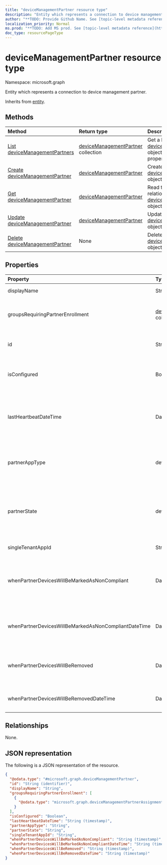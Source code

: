 ```yaml
---
title: "deviceManagementPartner resource type"
description: "Entity which represents a connection to device management partner."
author: "**TODO: Provide Github Name. See [topic-level metadata reference](https://msgo.azurewebsites.net/add/document/guidelines/metadata.html#topic-level-metadata)**"
localization_priority: Normal
ms.prod: "**TODO: Add MS prod. See [topic-level metadata reference](https://msgo.azurewebsites.net/add/document/guidelines/metadata.html#topic-level-metadata)**"
doc_type: resourcePageType
---
```


# deviceManagementPartner resource type

Namespace: microsoft.graph



Entity which represents a connection to device management partner.


Inherits from [entity](../resources/entity.md).

## Methods
|Method|Return type|Description|
|:---|:---|:---|
|[List deviceManagementPartners](../api/devicemanagementpartner-list.md)|[deviceManagementPartner](../resources/devicemanagementpartner.md) collection|Get a list of the [deviceManagementPartner](../resources/devicemanagementpartner.md) objects and their properties.|
|[Create deviceManagementPartner](../api/devicemanagementpartner-create.md)|[deviceManagementPartner](../resources/devicemanagementpartner.md)|Create a new [deviceManagementPartner](../resources/devicemanagementpartner.md) object.|
|[Get deviceManagementPartner](../api/devicemanagementpartner-get.md)|[deviceManagementPartner](../resources/devicemanagementpartner.md)|Read the properties and relationships of a [deviceManagementPartner](../resources/devicemanagementpartner.md) object.|
|[Update deviceManagementPartner](../api/devicemanagementpartner-update.md)|[deviceManagementPartner](../resources/devicemanagementpartner.md)|Update the properties of a [deviceManagementPartner](../resources/devicemanagementpartner.md) object.|
|[Delete deviceManagementPartner](../api/devicemanagementpartner-delete.md)|None|Deletes a [deviceManagementPartner](../resources/devicemanagementpartner.md) object.|

## Properties
|Property|Type|Description|
|:---|:---|:---|
|displayName|String|Partner display name|
|groupsRequiringPartnerEnrollment|[deviceManagementPartnerAssignment](../resources/devicemanagementpartnerassignment.md) collection|User groups that specifies whether enrollment is through partner.|
|id|String|**TODO: Add Description** Inherited from [entity](../resources/entity.md)|
|isConfigured|Boolean|Whether device management partner is configured or not|
|lastHeartbeatDateTime|DateTimeOffset|Timestamp of last heartbeat after admin enabled option Connect to Device management Partner|
|partnerAppType|deviceManagementPartnerAppType|Partner App type. Possible values are: `unknown`, `singleTenantApp`, `multiTenantApp`.|
|partnerState|deviceManagementPartnerTenantState|Partner state of this tenant. Possible values are: `unknown`, `unavailable`, `enabled`, `terminated`, `rejected`, `unresponsive`.|
|singleTenantAppId|String|Partner Single tenant App id|
|whenPartnerDevicesWillBeMarkedAsNonCompliant|DateTimeOffset|DateTime in UTC when PartnerDevices will be marked as NonCompliant. This will become obselete soon.|
|whenPartnerDevicesWillBeMarkedAsNonCompliantDateTime|DateTimeOffset|DateTime in UTC when PartnerDevices will be marked as NonCompliant|
|whenPartnerDevicesWillBeRemoved|DateTimeOffset|DateTime in UTC when PartnerDevices will be removed. This will become obselete soon.|
|whenPartnerDevicesWillBeRemovedDateTime|DateTimeOffset|DateTime in UTC when PartnerDevices will be removed|

## Relationships
None.

## JSON representation
The following is a JSON representation of the resource.
<!-- {
  "blockType": "resource",
  "keyProperty": "id",
  "@odata.type": "microsoft.graph.deviceManagementPartner",
  "baseType": "microsoft.graph.entity",
  "openType": false
}
-->
``` json
{
  "@odata.type": "#microsoft.graph.deviceManagementPartner",
  "id": "String (identifier)",
  "displayName": "String",
  "groupsRequiringPartnerEnrollment": [
    {
      "@odata.type": "microsoft.graph.deviceManagementPartnerAssignment"
    }
  ],
  "isConfigured": "Boolean",
  "lastHeartbeatDateTime": "String (timestamp)",
  "partnerAppType": "String",
  "partnerState": "String",
  "singleTenantAppId": "String",
  "whenPartnerDevicesWillBeMarkedAsNonCompliant": "String (timestamp)",
  "whenPartnerDevicesWillBeMarkedAsNonCompliantDateTime": "String (timestamp)",
  "whenPartnerDevicesWillBeRemoved": "String (timestamp)",
  "whenPartnerDevicesWillBeRemovedDateTime": "String (timestamp)"
}
```

